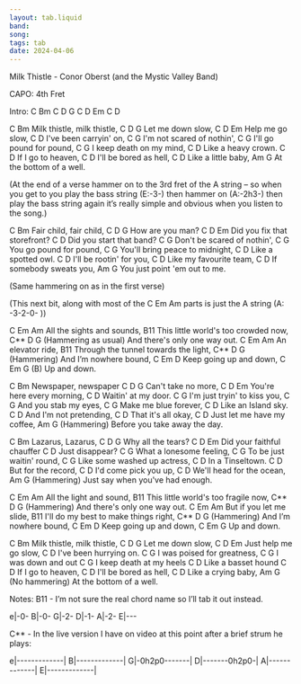 ```yaml
---
layout: tab.liquid
band:
song:
tags: tab
date: 2024-04-06
---
```

Milk Thistle - Conor Oberst (and the Mystic Valley Band)


CAPO: 4th Fret

Intro: C  Bm
       C D G
       C D Em
       C  D

C              Bm
Milk thistle, milk thistle,
C      D    G
Let me down slow,
C       D    Em
Help me go slow,
        C          D
I've been carryin' on,
       C            G
I'm not scared of nothin',
           C          G
I'll go pound for pound,
      C         G
I keep death on my mind,
      C       D
Like a heavy crown.
     C     D
If I go to heaven,
      C         D
I'll be bored as hell,
      C       D
Like a little baby,
     Am             G
At the bottom of a well.


(At the end of a verse hammer on to the 3rd fret of the A string – so when you get to 
you play the bass string (E:-3-) then hammer on (A:-2h3-) then play the bass string again 
it’s really simple and obvious when you listen to the song.)


C           Bm
Fair child, fair child,
C   D       G
How are you man?
       C      D    Em
Did you fix that storefront?
       C           D
Did you start that band?
        C          G
Don't be scared of nothin',
      C         G
You go pound for pound,
            C           G
You'll bring peace to midnight,
      C        D
Like a spotted owl.
      C          D
I'll be rootin' for you,
       C        D
Like my favourite team,
       C      D
If somebody sweats you,
      Am             G
You just point 'em out to me.


(Same hammering on as in the first verse)


(This next bit, along with most of the C Em Am parts is just the A string (A: -3-2-0- ))


C Em
Am
All the sights and sounds,
B11
This little world's too crowded now,
           C**     D          G (Hammering as usual)
And there's only one way out.
C Em
Am
An elevator ride,
B11
Through the tunnel towards the light,
       C**   D        G (Hammering)
And I’m nowhere bound,
          C   Em  D
Keep going up and down,
C  Em  G (B)
Up and down.


C          Bm
Newspaper, newspaper
     C     D  G
Can't take no more,
          C  D    Em
You're here every morning,
      C       D
Waitin' at my door.
        C          G
I'm just tryin' to kiss you,
       C       G
And you stab my eyes,
      C        G
Make me blue forever,
       C      D
Like an Island sky.
       C        D
And I'm not pretending,
        C      D
That it's all okay,
           C        D
Just let me have my coffee,
         Am              G (Hammering)
Before you take away the day.


C        Bm
Lazarus, Lazarus,
C      D     G
Why all the tears?
C   D    Em
Did your faithful chauffer
C         D
Just disappear?
      C          G
What a lonesome feeling,
     C           G
To be just waitin' round,
       C            G
Like some washed up actress,
    C      D
In a Tinseltown.
   C        D
But for the record,
       C          D
I'd come pick you up,
          C        D
We'll head for the ocean,
        Am                G (Hammering)
Just say when you've had enough.


C Em
Am
All the light and sound,
B11
This little world's too fragile now,
            C**    D         G (Hammering)
And there's only one way out.
C Em
Am
But if you let me slide,
B11
I'll do my best to make things right,
       C**  D        G (Hammering)
And I’m nowhere bound,
           C  Em   D
Keep going up and down,
C  Em   G
Up and down.


C             Bm
Milk thistle, milk thistle,
C   D      G
Let me down slow,
   C     D      Em
Just help me go slow,
         C         D
I've been hurrying on.
     C          G
I was poised for greatness,
     C         G
I was down and out
      C            G
I keep death at my heels
      C       D
Like a basset hound
    C       D
If I go to heaven,
      C        D
I'll be bored as hell,
      C        D
Like a crying baby,
     Am            G (No hammering)
At the bottom of a well.

Notes:
B11 - I’m not sure the real chord name so I’ll tab it out instead.

e|-0-
B|-0-
G|-2-
D|-1-
A|-2-
E|---


C** - In the live version I have on video at this point after a brief strum he plays:

e|-------------|
B|-------------|
G|-0h2p0-------|
D|-------0h2p0-|
A|-------------|
E|-------------|

